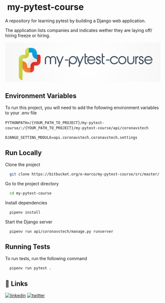 
#  my-pytest-course

A repository for learning pytest by building a Django web application.

The application lists companies and indicates wether they are laying off/ hiring freeze or hiring.



![Logo](static/my-pytest-course-logo.png)


## Environment Variables

To run this project, you will need to add the following environment variables to your .env file

`PYTHONPATH=/{YOUR_PATH_TO_PROJECT}/my-pytest-course/:/{YOUR_PATH_TO_PROJECT}/my-pytest-course/api/coronavstech`

`DJANGO_SETTING_MODULE=api.coronavstech.coronavstech.settings`


## Run Locally

Clone the project

```bash
  git clone https://bitbucket.org/e-marco/my-pytest-course/src/master/
```

Go to the project directory

```bash
  cd my-pytest-course
```

Install dependencies

```bash
  pipenv install
```

Start the Django server

```bash
  pipenv run api/coronavstech/manage.py runserver
```


## Running Tests

To run tests, run the following command

```bash
  pipenv run pytest .
```


## 🔗 Links
[![linkedin](https://img.shields.io/badge/linkedin-0A66C2?style=for-the-badge&logo=linkedin&logoColor=white)](https://www.linkedin.com/in/jayesh-dalal-885b8266/)
[![twitter](https://img.shields.io/badge/twitter-1DA1F2?style=for-the-badge&logo=twitter&logoColor=white)](https://twitter.com/dalal_jayesh)

